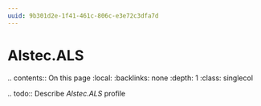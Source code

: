 ```yaml
---
uuid: 9b301d2e-1f41-461c-806c-e3e72c3dfa7d
---
```



# Alstec.ALS

.. contents:: On this page
    :local:
    :backlinks: none
    :depth: 1
    :class: singlecol

.. todo::
    Describe *Alstec.ALS* profile

